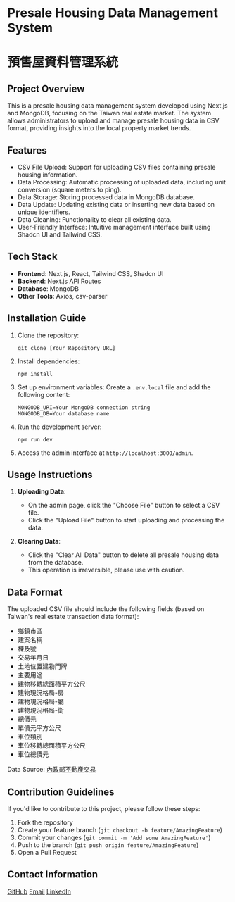 # Presale Housing Data Management System

# 預售屋資料管理系統

## Project Overview

This is a presale housing data management system developed using Next.js and MongoDB, focusing on the Taiwan real estate market. The system allows administrators to upload and manage presale housing data in CSV format, providing insights into the local property market trends.

## Features

- CSV File Upload: Support for uploading CSV files containing presale housing information.
- Data Processing: Automatic processing of uploaded data, including unit conversion (square meters to ping).
- Data Storage: Storing processed data in MongoDB database.
- Data Update: Updating existing data or inserting new data based on unique identifiers.
- Data Cleaning: Functionality to clear all existing data.
- User-Friendly Interface: Intuitive management interface built using Shadcn UI and Tailwind CSS.

## Tech Stack

- **Frontend**: Next.js, React, Tailwind CSS, Shadcn UI
- **Backend**: Next.js API Routes
- **Database**: MongoDB
- **Other Tools**: Axios, csv-parser

## Installation Guide

1. Clone the repository:

   ```
   git clone [Your Repository URL]
   ```

2. Install dependencies:

   ```
   npm install
   ```

3. Set up environment variables:
   Create a `.env.local` file and add the following content:

   ```
   MONGODB_URI=Your MongoDB connection string
   MONGODB_DB=Your database name
   ```

4. Run the development server:

   ```
   npm run dev
   ```

5. Access the admin interface at `http://localhost:3000/admin`.

## Usage Instructions

1. **Uploading Data**:

   - On the admin page, click the "Choose File" button to select a CSV file.
   - Click the "Upload File" button to start uploading and processing the data.

2. **Clearing Data**:
   - Click the "Clear All Data" button to delete all presale housing data from the database.
   - This operation is irreversible, please use with caution.

## Data Format

The uploaded CSV file should include the following fields (based on Taiwan's real estate transaction data format):

- 鄉鎮市區
- 建案名稱
- 棟及號
- 交易年月日
- 土地位置建物門牌
- 主要用途
- 建物移轉總面積平方公尺
- 建物現況格局-房
- 建物現況格局-廳
- 建物現況格局-衛
- 總價元
- 單價元平方公尺
- 車位類別
- 車位移轉總面積平方公尺
- 車位總價元

Data Source: [內政部不動產交易](https://lvr.land.moi.gov.tw/)

## Contribution Guidelines

If you'd like to contribute to this project, please follow these steps:

1. Fork the repository
2. Create your feature branch (`git checkout -b feature/AmazingFeature`)
3. Commit your changes (`git commit -m 'Add some AmazingFeature'`)
4. Push to the branch (`git push origin feature/AmazingFeature`)
5. Open a Pull Request

## Contact Information

[GitHub](https://github.com/supermanko1102)
[Email](mailto:caowenjieko@gmail.com)
[LinkedIn](https://www.linkedin.com/in/alex-tsao1102/)
